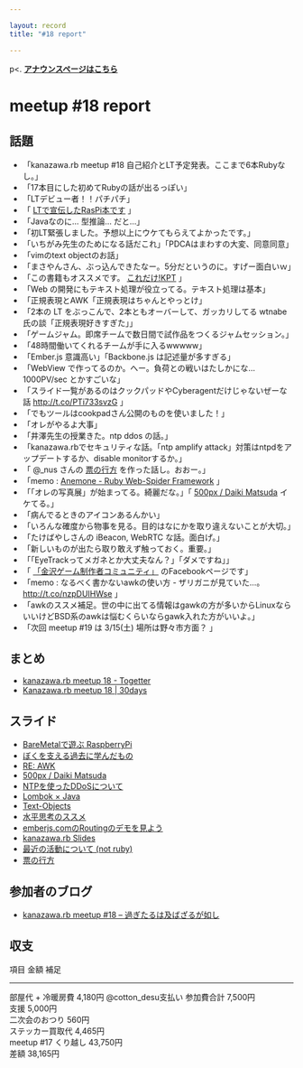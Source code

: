 ```yaml
---

layout: record
title: "#18 report"

---
```


p\<. <a href="./"><strong>アナウンスページはこちら</strong></a>

meetup #18 report
==================

話題
----

-   「kanazawa.rb meetup #18
    自己紹介とLT予定発表。ここまで6本Rubyなし。」
-   「17本目にした初めてRubyの話が出るっぽい」
-   「LTデビュー者！！パチパチ」
-   「 [LTで宣伝したRasPi本です](http://t.co/qaP5CkxWAp) 」
-   「Javaなのに… 型推論… だと…」
-   「初LT緊張しました。予想以上にウケてもらえてよかったです。」
-   「いちがみ先生のためになる話だこれ」「PDCAはまわすの大変、同意同意」
-   「vimのtext objectのお話」
-   「まさやんさん、ぶっ込んできたなー。5分だというのに。すげー面白いｗ」
-   「この書籍もオススメです。 [これだけ!KPT](http://t.co/v7Yo7mQiRB) 」
-   「Web の開発にもテキスト処理が役立ってる。テキスト処理は基本」
-   「正規表現とAWK「正規表現はちゃんとやっとけ」
-   「2本の LT をぶっこんで、2本ともオーバーして、ガッカリしてる wtnabe
    氏の談「正規表現好きすぎた」」
-   「ゲームジャム。即席チームで数日間で試作品をつくるジャムセッション。」
-   「48時間働いてくれるチームが手に入るwwwww」
-   「Ember.js 意識高い」「Backbone.js は記述量が多すぎる」
-   「WebView で作ってるのか。へー。負荷との戦いはたしかにな… 1000PV/sec
    とかすごいな」
-   「スライド一覧があるのはクックパッドやCyberagentだけじゃないぜーな話
    <http://t.co/PTi733svzG> 」
-   「でもツールはcookpadさん公開のものを使いました！」
-   「オレがやるよ大事」
-   「井澤先生の授業きた。ntp ddos の話。」
-   「kanazawa.rbでセキュリティな話。「ntp amplify
    attack」対策はntpdをアップデートするか、disable monitorするか。」
-   「 @\_nus さんの [票の行方](http://t.co/emSGKkX0ra)
    を作った話し。おおー。」
-   「memo : [Anemone - Ruby Web-Spider
    Framework](http://t.co/SLCWH5W4W1) 」
-   「「オレの写真展」が始まってる。綺麗だな。」「 [500px / Daiki
    Matsuda](http://t.co/zm94dCY7W2) イケてる。」
-   「病んでるときのアイコンあるんかい」
-   「いろんな確度から物事を見る。目的はなにかを取り違えないことが大切。」
-   「たけばやしさんの iBeacon, WebRTC な話。面白げ。」
-   「新しいものが出たら取り敢えず触っておく。重要。」
-   「「EyeTrackってメガネとか大丈夫なん？」「ダメですね」」
-   「 [「金沢ゲーム制作者コミュニティ」](https://t.co/qCe9zimL6Q)
    のFacebookページです」
-   「memo : なるべく書かないawkの使い方 - ザリガニが見ていた…。
    <http://t.co/nzpDUIHWse> 」
-   「awkのススメ補足。世の中に出てる情報はgawkの方が多いからLinuxならいいけどBSD系のawkは悩むくらいならgawk入れた方がいいよ。」
-   「次回 meetup #19 は 3/15(土) 場所は野々市方面？ 」

まとめ
------

-   [kanazawa.rb meetup 18 - Togetter](http://togetter.com/li/630494)
-   [Kanazawa.rb meetup 18 | 30days](http://30d.jp/kzrb/8)

スライド
--------

-   [BareMetalで遊ぶ RaspberryPi](https://t.co/lYsu2N50UQ)
-   [ぼくを支える過去に学んだもの](https://t.co/ON6nHGuINL)
-   [RE: AWK](https://t.co/Jb4ZMiFqGy)
-   [500px / Daiki Matsuda](http://500px.com/DaikiMatsuda)
-   [NTPを使ったDDoSについて](http://t.co/5MZfbboe8X)
-   [Lombok × Java](http://t.co/ufP4XCK7Ze)
-   [Text-Objects](http://t.co/qPedglEadF)
-   [水平思考のススメ](http://t.co/USQbp8jifk)
-   [emberjs.comのRoutingのデモを見よう](https://t.co/bfwhvHY4iY)
-   [kanazawa.rb Slides](https://t.co/DyfjrVazCG)
-   [最近の活動について (not
    ruby)](http://www.slideshare.net/MakotoTakebayashi1/not-ruby)
-   [票の行方](http://www.slideshare.net/yotaichino/ss-31714725)

参加者のブログ
--------------

-   [kanazawa.rb meetup #18 –
    過ぎたるは及ばざるが如し](http://cotton-desu.hatenablog.com/entry/2014/02/16/012753)

収支
----

  項目                   金額       補足
  ---------------------- ---------- ---------------------
  部屋代 + 冷暖房費      4,180円    @cotton\_desu支払い
  参加費合計             7,500円    
  支援                   5,000円    
  二次会のおつり         560円      
  ステッカー買取代       4,465円    
  meetup #17 くり越し   43,750円   
  差額                   38,165円   


